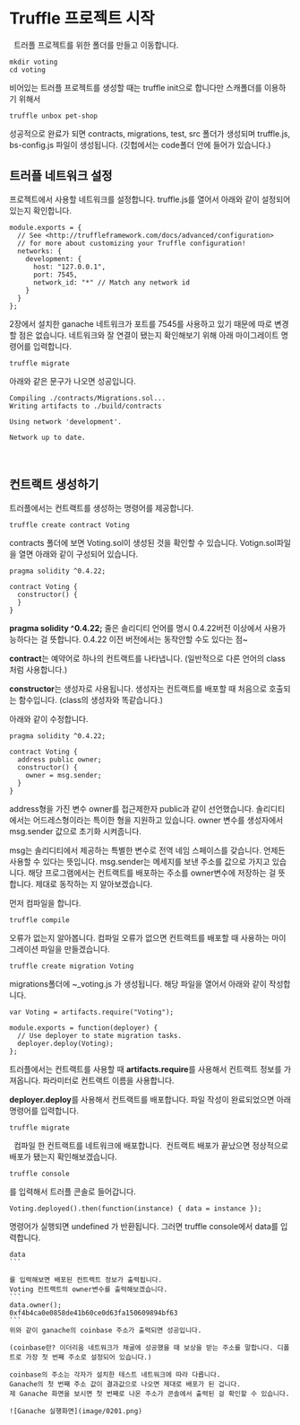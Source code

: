 # Truffle 프로젝트 시작
 
트러플 프로젝트를 위한 폴더를 만들고 이동합니다.
```
mkdir voting
cd voting
```

비어있는 트러플 프로젝트를 생성할 때는 truffle init으로 합니다만
스캐폴더를 이용하기 위해서

```
truffle unbox pet-shop
```

성공적으로 완료가 되면 contracts, migrations, test, src 폴더가 생성되며
truffle.js, bs-config.js 파일이 생성됩니다.
(깃헙에서는 code폴더 안에 들어가 있습니다.)

## 트러플 네트워크 설정

프로젝트에서 사용할 네트워크를 설정합니다.
truffle.js를 열어서 아래와 같이 설정되어 있는지 확인합니다.

```
module.exports = {
  // See <http://truffleframework.com/docs/advanced/configuration>
  // for more about customizing your Truffle configuration!
  networks: {
    development: {
      host: "127.0.0.1",
      port: 7545,
      network_id: "*" // Match any network id
    }
  }
};
```

2장에서 설치한 ganache 네트워크가 포트를 7545를 사용하고 있기 때문에 따로 변경할 점은 없습니다.
네트워크와 잘 연결이 됐는지 확인해보기 위해 아래 마이그레이트 명령어를 입력합니다.

```
truffle migrate
```

아래와 같은 문구가 나오면 성공입니다.
```
Compiling ./contracts/Migrations.sol...
Writing artifacts to ./build/contracts

Using network 'development'.

Network up to date.
```
 
## 컨트랙트 생성하기

트러플에서는 컨트랙트를 생성하는 명령어를 제공합니다.

```
truffle create contract Voting
```

contracts 폴더에 보면 Voting.sol이 생성된 것을 확인할 수 있습니다.
Votign.sol파일을 열면 아래와 같이 구성되어 있습니다.

```
pragma solidity ^0.4.22;

contract Voting {
  constructor() {
  }
}
```

**pragma solidity ^0.4.22;** 줄은 솔리디티 언어를 명시 0.4.22버전 이상에서 사용가능하다는 걸 뜻합니다. 0.4.22 이전 버전에서는 동작안할 수도 있다는 점~

**contract**는 예약어로 하나의 컨트랙트를 나타냅니다. (일반적으로 다른 언어의 class처럼 사용합니다.)

**constructor**는 생성자로 사용됩니다. 생성자는 컨트랙트를 배포할 때 처음으로 호출되는 함수입니다. (class의 생성자와 똑같습니다.)

아래와 같이 수정합니다.

```
pragma solidity ^0.4.22;

contract Voting {
  address public owner;
  constructor() {
    owner = msg.sender;
  }
}
```

address형을 가진 변수 owner를 접근제한자 public과 같이 선언했습니다.
솔리디티에서는 어드레스형이라는 특이한 형을 지원하고 있습니다. owner 변수를 생성자에서 msg.sender 값으로 초기화 시켜줍니다.

msg는 솔리디티에서 제공하는 특별한 변수로 전역 네임 스페이스를 갖습니다. 언제든 사용할 수 있다는 뜻입니다. msg.sender는 메세지를 보낸 주소를 값으로 가지고 있습니다. 해당 프로그램에서는 컨트랙트를 배포하는 주소를 owner변수에 저장하는 걸 뜻합니다.
제대로 동작하는 지 알아보겠습니다.

먼저 컴파일을 합니다.
```
truffle compile
```

오류가 없는지 알아봅니다. 컴파일 오류가 없으면 컨트랙트를 배포할 때 사용하는 마이그레이션 파일을 만들겠습니다.

```
truffle create migration Voting
```

migrations폴더에 ~_voting.js 가 생성됩니다.
해당 파일을 열어서 아래와 같이 작성합니다.

```
var Voting = artifacts.require("Voting");

module.exports = function(deployer) {
  // Use deployer to state migration tasks.
  deployer.deploy(Voting);
};
```

트러플에서는 컨트랙트를 사용할 때 **artifacts.require**를 사용해서 컨트랙트 정보를 가져옵니다. 파라미터로 컨트랙트 이름을 사용합니다.

**deployer.deploy**를 사용해서 컨트랙트를 배포합니다.
파일 작성이 완료되었으면 아래 명령어를 입력합니다. 

```
truffle migrate
```
 
컴파일 한 컨트랙트를 네트워크에 배포합니다. 
컨트랙트 배포가 끝났으면 정상적으로 배포가 됐는지 확인해보겠습니다.

```
truffle console
```
를 입력해서 트러플 콘솔로 들어갑니다.

```
Voting.deployed().then(function(instance) { data = instance });
```
명령어가 실행되면 undefined 가 반환됩니다.
그러면 truffle console에서 data를 입력합니다.

````
data
```

를 입력해보면 배포된 컨트랙트 정보가 출력됩니다.
Voting 컨트랙트의 owner변수를 출력해보겠습니다.
```
data.owner();
0xf4b4ca0e0858de41b60ce0d63fa150609894bf63
```
위와 같이 ganache의 coinbase 주소가 출력되면 성공입니다.

(coinbase란? 이더리움 네트워크가 채굴에 성공했을 때 보상을 받는 주소를 말합니다. 디폴트로 가장 첫 번째 주소로 설정되어 있습니다.)

coinbase의 주소는 각자가 설치한 테스트 네트워크에 따라 다릅니다.
Ganache의 첫 번째 주소 값이 결과값으로 나오면 제대로 배포가 된 겁니다.
제 Ganache 화면을 보시면 첫 번째로 나온 주소가 콘솔에서 출력된 걸 확인할 수 있습니다.

![Ganache 실행화면](image/0201.png)

